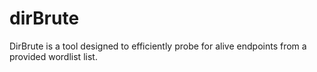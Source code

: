 # dirBrute
 DirBrute is a tool designed to efficiently probe for alive endpoints from a provided wordlist list.
